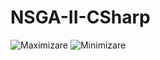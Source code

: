 # NSGA-II-CSharp
![Maximizare](https://i.imgur.com/mNgLLkC.png)
![Minimizare](https://i.imgur.com/HXYs2iN.png)
